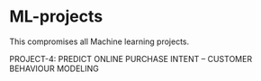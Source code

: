 # ML-projects
This compromises all Machine learning projects.

PROJECT-4: PREDICT ONLINE PURCHASE INTENT – CUSTOMER BEHAVIOUR MODELING
